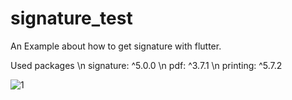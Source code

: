# signature_test

An Example about how to get signature with flutter.

Used packages
  \n signature: ^5.0.0
  \n pdf: ^3.7.1
  \n printing: ^5.7.2

![1](https://user-images.githubusercontent.com/77580742/154755038-96a1b5e6-2149-4566-9c2c-24c591f1e691.gif)
